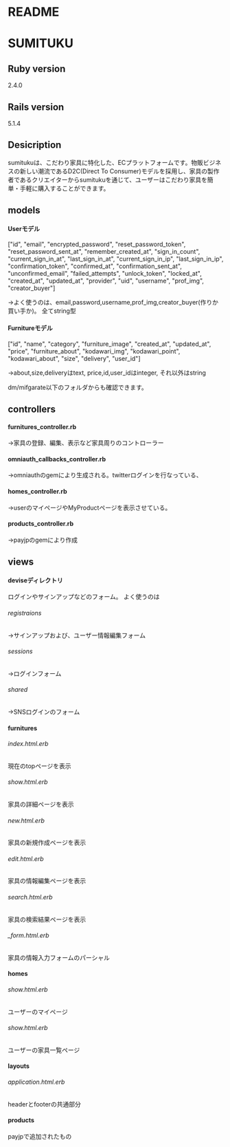 # README

# SUMITUKU

## Ruby version
2.4.0

## Rails version
5.1.4

## Desicription
 sumitukuは、こだわり家具に特化した、ECプラットフォームです。物販ビジネスの新しい潮流であるD2C(Direct To Consumer)モデルを採用し、家具の製作者であるクリエイターからsumitukuを通じて、ユーザーはこだわり家具を簡単・手軽に購入することができます。


## models

#### Userモデル
 ["id", "email", "encrypted_password", "reset_password_token", "reset_password_sent_at", "remember_created_at", "sign_in_count", "current_sign_in_at", "last_sign_in_at", "current_sign_in_ip", "last_sign_in_ip", "confirmation_token", "confirmed_at", "confirmation_sent_at", "unconfirmed_email", "failed_attempts", "unlock_token", "locked_at", "created_at", "updated_at", "provider", "uid", "username", "prof_img", "creator_buyer"]

→よく使うのは、email,password,username,prof_img,creator_buyer(作りか買い手か)。
全てstring型

#### Furnitureモデル
 ["id", "name", "category", "furniture_image", "created_at", "updated_at", "price", "furniture_about", "kodawari_img", "kodawari_point", "kodawari_about", "size", "delivery", "user_id"]

→about,size,deliveryはtext,
price,id,user_idはinteger,
それ以外はstring

dm/mifgarate以下のフォルダからも確認できます。


## controllers

#### furnitures_controller.rb
→家具の登録、編集、表示など家具周りのコントローラー


#### omniauth_callbacks_controller.rb
→omniauthのgemにより生成される。twitterログインを行なっている、

#### homes_controller.rb
→userのマイページやMyProductページを表示させている。

#### products_controller.rb
→payjpのgemにより作成



## views

#### deviseディレクトリ
ログインやサインアップなどのフォーム。
よく使うのは
###### registraions
 →サインアップおよび、ユーザー情報編集フォーム

###### sessions
 →ログインフォーム

###### shared
 →SNSログインのフォーム


#### furnitures

###### index.html.erb
現在のtopページを表示

###### show.html.erb
家具の詳細ページを表示

###### new.html.erb
家具の新規作成ページを表示

###### edit.html.erb
家具の情報編集ページを表示

###### search.html.erb
家具の検索結果ページを表示

###### _form.html.erb
家具の情報入力フォームのパーシャル


#### homes

###### show.html.erb
ユーザーのマイページ

###### show.html.erb
ユーザーの家具一覧ページ


#### layouts

###### application.html.erb
headerとfooterの共通部分

#### products
payjpで追加されたもの



